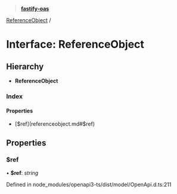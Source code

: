 > **[fastify-oas](../README.md)**

[ReferenceObject](referenceobject.md) /

# Interface: ReferenceObject

## Hierarchy

* **ReferenceObject**

### Index

#### Properties

* [$ref](referenceobject.md#$ref)

## Properties

###  $ref

• **$ref**: *string*

Defined in node_modules/openapi3-ts/dist/model/OpenApi.d.ts:211